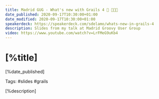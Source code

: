 ```yaml
---
title: Madrid GUG - What's new with Grails 4 🎥 👨🏼‍🏫
date_published: 2020-09-17T10:30:00+01:00
date_modified: 2020-09-17T10:30:00+01:00
speakerdeck: https://speakerdeck.com/sdelamo/whats-new-in-grails-4
description: Slides from my talk at Madrid Groovy User Group
video: https://www.youtube.com/watch?v=LrFMeG9uKb4
---
```


# [%title]

[%date_published]

Tags: #slides #grails

[%description]

<script async class="speakerdeck-embed" data-id="36eaada2e65f43f9b319a8796cdcd665" data-ratio="1.77469670710572" src="//speakerdeck.com/assets/embed.js"></script>